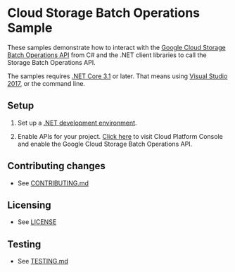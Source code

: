 # Cloud Storage Batch Operations Sample

These samples demonstrate how to interact with the [Google Cloud Storage Batch Operations API][Storage Batch Operations] from C# and
the .NET client libraries to call the Storage Batch Operations API.

The samples requires [.NET Core 3.1][net-core] or later.  That means using
[Visual Studio 2017](https://www.visualstudio.com/), or the command line.

## Setup

1.  Set up a [.NET development environment](https://cloud.google.com/dotnet/docs/setup).

4.  Enable APIs for your project.
    [Click here][enable-api]
    to visit Cloud Platform Console and enable the Google Cloud Storage Batch Operations API.

## Contributing changes

* See [CONTRIBUTING.md](../../CONTRIBUTING.md)

## Licensing

* See [LICENSE](../../LICENSE)

## Testing

* See [TESTING.md](../../TESTING.md)

[Storage Batch Operations]: https://cloud.google.com/storage/docs/batch-operations/overview
[enable-api]: https://console.cloud.google.com/flows/enableapi?apiid=storagebatchoperations_api&showconfirmation=true
[net-core]: https://www.microsoft.com/net/core
